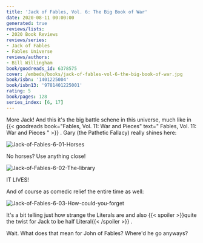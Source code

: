 ```yaml
---
title: 'Jack of Fables, Vol. 6: The Big Book of War'
date: 2020-08-11 00:00:00
generated: true
reviews/lists:
- 2020 Book Reviews
reviews/series:
- Jack of Fables
- Fables Universe
reviews/authors:
- Bill Willingham
book/goodreads_id: 6378575
cover: /embeds/books/jack-of-fables-vol-6-the-big-book-of-war.jpg
book/isbn: '1401225004'
book/isbn13: '9781401225001'
rating: 5
book/pages: 128
series_index: [6, 17]
---
```

More Jack! And this it's the big battle schene in this universe, much like in {{< goodreads book="Fables, Vol. 11: War and Pieces" text=" Fables, Vol. 11: War and Pieces " >}} . Gary (the Pathetic Fallacy) really shines here:  

![Jack-of-Fables-6-01-Horses](/embeds/books/attachments/jack-of-fables-6-01-horses.jpg)  

<!--more-->

No horses? Use anything close!  

![Jack-of-Fables-6-02-The-library](/embeds/books/attachments/jack-of-fables-6-02-the-library.jpg)  

IT LIVES!  

And of course as comedic relief the entire time as well:  

![Jack-of-Fables-6-03-How-could-you-forget](/embeds/books/attachments/jack-of-fables-6-03-how-could-you-forget.jpg)  

It's a bit telling just how strange the Literals are and also  {{< spoiler >}}quite the twist for Jack to be half Literal{{< /spoiler >}}  .  

Wait. What does that mean for John of Fables? Where'd he go anyways?
